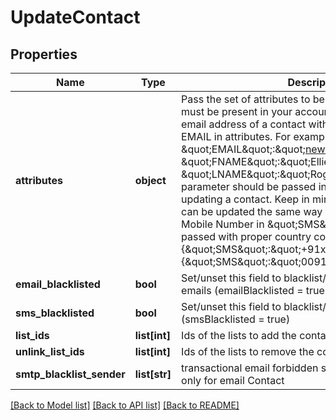 # UpdateContact

## Properties
Name | Type | Description | Notes
------------ | ------------- | ------------- | -------------
**attributes** | **object** | Pass the set of attributes to be updated. These attributes must be present in your account. To update existing email address of a contact with the new one please pass EMAIL in attributes. For example, &#x60;{ \&quot;EMAIL\&quot;:\&quot;newemail@domain.com\&quot;, \&quot;FNAME\&quot;:\&quot;Ellie\&quot;, \&quot;LNAME\&quot;:\&quot;Roger\&quot;}&#x60;. The attribute&#39;s parameter should be passed in capital letter while updating a contact. Keep in mind transactional attributes can be updated the same way as normal attributes. Mobile Number in \&quot;SMS\&quot; field should be passed with proper country code. For example {\&quot;SMS\&quot;:\&quot;+91xxxxxxxxxx\&quot;} or {\&quot;SMS\&quot;:\&quot;0091xxxxxxxxxx\&quot;} | [optional] 
**email_blacklisted** | **bool** | Set/unset this field to blacklist/allow the contact for emails (emailBlacklisted &#x3D; true) | [optional] 
**sms_blacklisted** | **bool** | Set/unset this field to blacklist/allow the contact for SMS (smsBlacklisted &#x3D; true) | [optional] 
**list_ids** | **list[int]** | Ids of the lists to add the contact to | [optional] 
**unlink_list_ids** | **list[int]** | Ids of the lists to remove the contact from | [optional] 
**smtp_blacklist_sender** | **list[str]** | transactional email forbidden sender for contact. Use only for email Contact | [optional] 

[[Back to Model list]](../README.md#documentation-for-models) [[Back to API list]](../README.md#documentation-for-api-endpoints) [[Back to README]](../README.md)


